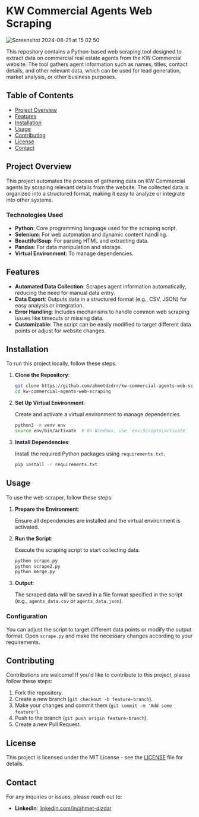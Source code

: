 # KW Commercial Agents Web Scraping

![Screenshot 2024-08-21 at 15 02 50](https://github.com/user-attachments/assets/8d83489c-1e3b-427d-bd52-05935f5034b3)


This repository contains a Python-based web scraping tool designed to extract data on commercial real estate agents from the KW Commercial website. The tool gathers agent information such as names, titles, contact details, and other relevant data, which can be used for lead generation, market analysis, or other business purposes.

## Table of Contents

- [Project Overview](#project-overview)
- [Features](#features)
- [Installation](#installation)
- [Usage](#usage)
- [Contributing](#contributing)
- [License](#license)
- [Contact](#contact)

## Project Overview

This project automates the process of gathering data on KW Commercial agents by scraping relevant details from the website. The collected data is organized into a structured format, making it easy to analyze or integrate into other systems.

### Technologies Used

- **Python**: Core programming language used for the scraping script.
- **Selenium**: For web automation and dynamic content handling.
- **BeautifulSoup**: For parsing HTML and extracting data.
- **Pandas**: For data manipulation and storage.
- **Virtual Environment**: To manage dependencies.

## Features

- **Automated Data Collection**: Scrapes agent information automatically, reducing the need for manual data entry.
- **Data Export**: Outputs data in a structured format (e.g., CSV, JSON) for easy analysis or integration.
- **Error Handling**: Includes mechanisms to handle common web scraping issues like timeouts or missing data.
- **Customizable**: The script can be easily modified to target different data points or adjust for website changes.

## Installation

To run this project locally, follow these steps:

1. **Clone the Repository**:

   ```bash
   git clone https://github.com/ahmetdzdrr/kw-commercial-agents-web-scraping.git
   cd kw-commercial-agents-web-scraping
   ```

2. **Set Up Virtual Environment**:

   Create and activate a virtual environment to manage dependencies.

   ```bash
   python3 -m venv env
   source env/bin/activate  # On Windows, use `env\Scripts\activate`
   ```

3. **Install Dependencies**:

   Install the required Python packages using `requirements.txt`.

   ```bash
   pip install -r requirements.txt
   ```

## Usage

To use the web scraper, follow these steps:

1. **Prepare the Environment**:

   Ensure all dependencies are installed and the virtual environment is activated.

2. **Run the Script**:

   Execute the scraping script to start collecting data.

   ```bash
   python scrape.py
   python scrape2.py
   python merge.py
   ```

3. **Output**:

   The scraped data will be saved in a file format specified in the script (e.g., `agents_data.csv` or `agents_data.json`).

### Configuration

You can adjust the script to target different data points or modify the output format. Open `scrape.py` and make the necessary changes according to your requirements.

## Contributing

Contributions are welcome! If you'd like to contribute to this project, please follow these steps:

1. Fork the repository.
2. Create a new branch (`git checkout -b feature-branch`).
3. Make your changes and commit them (`git commit -m 'Add some feature'`).
4. Push to the branch (`git push origin feature-branch`).
5. Create a new Pull Request.

## License

This project is licensed under the MIT License - see the [LICENSE](LICENSE) file for details.

## Contact

For any inquiries or issues, please reach out to:

- **LinkedIn**: [linkedin.com/in/ahmet-dizdar](https://www.linkedin.com/in/ahmet-dizdarr/)
